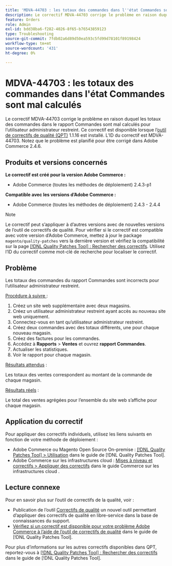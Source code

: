 ```yaml
---
title: 'MDVA-44703 : les totaux des commandes dans l''état Commandes sont mal calculés'
description: Le correctif MDVA-44703 corrige le problème en raison duquel les totaux des commandes dans le rapport Commandes sont mal calculés pour l’utilisateur administrateur restreint. Ce correctif est disponible lorsque l’outil [Outil de correctifs de la qualité (QPT)](https://experienceleague.adobe.com/en/docs/commerce-operations/tools/quality-patches-tool/quality-patches-tool-to-self-serve-quality-patches) 1.1.16 est installé. L’ID du correctif est MDVA-44703. Notez que le problème est planifié pour être corrigé dans Adobe Commerce 2.4.6.
feature: Orders
role: Admin
exl-id: bdd38ba6-f282-4026-8f65-b76543859123
type: Troubleshooting
source-git-commit: 7fdb02a6d89d50ea593c5fd99d78101f89198424
workflow-type: tm+mt
source-wordcount: '431'
ht-degree: 0%

---
```


# MDVA-44703 : les totaux des commandes dans l&#39;état Commandes sont mal calculés

Le correctif MDVA-44703 corrige le problème en raison duquel les totaux des commandes dans le rapport Commandes sont mal calculés pour l’utilisateur administrateur restreint. Ce correctif est disponible lorsque l’[outil de correctifs de qualité (QPT)](https://experienceleague.adobe.com/en/docs/commerce-operations/tools/quality-patches-tool/quality-patches-tool-to-self-serve-quality-patches) 1.1.16 est installé. L’ID du correctif est MDVA-44703. Notez que le problème est planifié pour être corrigé dans Adobe Commerce 2.4.6.

## Produits et versions concernés

**Le correctif est créé pour la version Adobe Commerce :**

* Adobe Commerce (toutes les méthodes de déploiement) 2.4.3-p1

**Compatible avec les versions d’Adobe Commerce :**

* Adobe Commerce (toutes les méthodes de déploiement) 2.4.3 - 2.4.4

>[!NOTE]
>
>Le correctif peut s’appliquer à d’autres versions avec de nouvelles versions de l’outil de correctifs de qualité. Pour vérifier si le correctif est compatible avec votre version d’Adobe Commerce, mettez à jour le package `magento/quality-patches` vers la dernière version et vérifiez la compatibilité sur la page [[!DNL Quality Patches Tool] : Rechercher des correctifs](https://experienceleague.adobe.com/en/docs/commerce-operations/tools/quality-patches-tool/quality-patches-tool-to-self-serve-quality-patches). Utilisez l’ID du correctif comme mot-clé de recherche pour localiser le correctif.

## Problème

Les totaux des commandes du rapport Commandes sont incorrects pour l’utilisateur administrateur restreint.

<u>Procédure à suivre </u> :

1. Créez un site web supplémentaire avec deux magasins.
1. Créez un utilisateur administrateur restreint ayant accès au nouveau site web uniquement.
1. Connectez-vous en tant qu’utilisateur administrateur restreint.
1. Créez deux commandes avec des totaux différents, une pour chaque nouveau magasin.
1. Créez des factures pour les commandes.
1. Accédez à **Rapports** > **Ventes** et ouvrez **rapport Commandes**.
1. Actualiser les statistiques.
1. Voir le rapport pour chaque magasin.

<u>Résultats attendus</u> :

Les totaux des ventes correspondent au montant de la commande de chaque magasin.

<u>Résultats réels</u> :

Le total des ventes agrégées pour l’ensemble du site web s’affiche pour chaque magasin.

## Application du correctif

Pour appliquer des correctifs individuels, utilisez les liens suivants en fonction de votre méthode de déploiement :

* Adobe Commerce ou Magento Open Source On-premise : [[!DNL Quality Patches Tool] > Utilisation](/help/tools/quality-patches-tool/usage.md) dans le guide de [!DNL Quality Patches Tool].
* Adobe Commerce sur les infrastructures cloud : [Mises à niveau et correctifs > Appliquer des correctifs](https://experienceleague.adobe.com/docs/commerce-cloud-service/user-guide/develop/upgrade/apply-patches.html) dans le guide Commerce sur les infrastructures cloud .

## Lecture connexe

Pour en savoir plus sur l’outil de correctifs de la qualité, voir :

* Publication de l’outil [Correctifs de qualité](https://experienceleague.adobe.com/en/docs/commerce-operations/tools/quality-patches-tool/quality-patches-tool-to-self-serve-quality-patches) un nouvel outil permettant d’appliquer des correctifs de qualité en libre-service dans la base de connaissances du support.
* [Vérifiez si un correctif est disponible pour votre problème Adobe Commerce à l’aide de l’outil de correctifs de qualité](/help/tools/quality-patches-tool/patches-available-in-qpt/check-patch-for-magento-issue-with-magento-quality-patches.md) dans le guide de [!DNL Quality Patches Tool].

Pour plus d’informations sur les autres correctifs disponibles dans QPT, reportez-vous à [[!DNL Quality Patches Tool] : Rechercher des correctifs](https://experienceleague.adobe.com/tools/commerce-quality-patches/index.html) dans le guide de [!DNL Quality Patches Tool].
